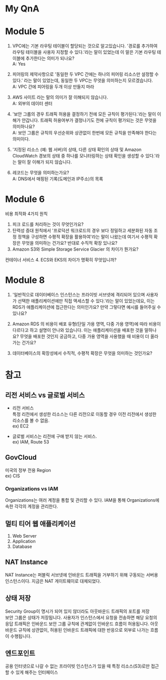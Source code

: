 # My QnA
# Module 5
1. VPC에는 기본 라우팅 테이블이 할당되는 것으로 알고있습니다. '경로를 추가하여 라우팅 테이블을 사용자 지정할 수 있다.'라는 말이 있었는데
이 말은 기본 라우팅 테이블에 추가한다는 의미가 되나요?  
A: Yes  
   

2. 피어링의 제약사항으로 '동일한 두 VPC 간에는 하나의 피어링 리소스만 설정할 수 있다.' 라는 말이 있었는데, 동일한 두 VPC는 무엇을 의미하는지 모르겠습니다.  
A: VPC 간에 피어링을 두개 이상 만들지 마라
   

3. AWS 사이트 라는 말의 의미가 잘 이해되지 않습니다.  
A: 외부의 데이터 센터
   

4. '보안 그룹의 경우 트래픽 허용을 결정하기 전에 모든 규칙이 평가된다.'라는 말이 이해가 안갑니다. 트래픽 허용여부가 결정나기도 전에 규칙이 평가되는 것은 무엇을 의미하나요?  
A: 보안 그룹은 규칙의 우선순위와 상관없이 한번에 모든 규칙을 만족해야 한다는 의미이다.


5. '지정된 리소스 (예: 웹 서버)의 상태, 다른 상태 확인의 상태 및 Amazon CloudWatch 경보의 상태 중 하나를 모니터링하는 상태 확인을 생성할 수 있다.'라는 말이 잘 이해가 되지 않습니다.  


6. 레코드는 무엇을 의미하는가요?  
A: DNS에서 매핑된 기록(도메인과 IP주소)의 목록

# Module 6
비용 최적화 4가지 원칙
1. 피크 로드를 처리하는 것이 무엇인가요?
2. 탄력성 증대 원칙에서 '프로덕션 워크로드의 경우 보다 정밀하고 세분화된 자동 조정 정책을 구성하면 수평적 확장을 활용하여'라는 말이 나왔는데 여기서 수평적 확장은 무엇을 의미하는 건가요? 반대로 수직적 확장 있나요?
3. Amazon S3와 Simple Storage Service Glacier 의 차이가 뭔가요?

컨테이너 서비스
4. ECS와 EKS의 차이가 명확히 무엇입니까?

# Module 8
1. '일반적으로 데이터베이스 인스턴스는 프라이빗 서브넷에 격리되어 있으며 사용자가 선택한 애플리케이션에만 직접 액세스할 수 있다.'라는 말이 있었는데요,
이는 RDS가 애플리케이션에 접근한다는 의미인가요? 만약 그렇다면 예시를 들어주실 수 있나요?
   
2. Amazon RDS 의 비용이 배포 유형(단일 가용 영역, 다중 가용 영역)에 따라 비용이 다르다고 하고 설명이 안나와 있습니다.
이는 애플리케이션을 배포한 것을 말하나요? 무엇을 배포한 것인지 궁금하고, 다중 가용 영역을 사용했을 때 비용이 더 올라가는 건가요?  
   
3. 데이터베이스의 확장성에서 수직적, 수평적 확장은 무엇을 의미하는 것인가요?

# 참고
## 리전 서비스 vs 글로벌 서비스
* 리전 서비스  
특정 리전에서 생성한 리소스는 다른 리전으로 이동할 경우 이전 리전에서 생성한 리소스를 볼 수 없음.  
ex) EC2  
  
* 글로벌 서비스는 리전에 구애 받지 않는 서비스.  
ex) IAM, Route 53  
  
## GovCloud
미국의 정부 전용 Region  
ex) CIS  

### Organizations vs IAM
Organizations는 여러 계정을 통합 및 관리할 수 있다. IAM을 통해 Organizations에 속한 각각의 계정을 관리한다.

## 멀티 티어 웹 애플리케이션
1. Web Server
2. Application
3. Database

## NAT Instance
NAT Instance는 퍼블릭 서브넷에 인바운드 트래픽을 거부하기 위해 구동되는 서버용 인스턴스이다.
지금은 NAT 게이트웨이로 대체되었다.

## 상태 저장
Security Group이 명시가 되어 있지 않더라도 아웃바운드 트래픽의 포트를 저장  
보안 그룹은 상태가 저장됩니다. 사용자가 인스턴스에서 요청을 전송하면 해당 요청의 응답 트래픽은 인바운드 보안 그룹 규칙에 관계없이 인바운드 흐름이 허용됩니다. 
아웃바운드 규칙에 상관없이, 허용된 인바운드 트래픽에 대한 반응으로 외부로 나가는 흐름이 수행됩니다.

## 엔드포인트
공용 인터넷으로 나갈 수 없는 프라이빗 인스턴스가 있을 때 특정 리소스(S3)로만 접근할 수 있게 해주는 인터페이스


